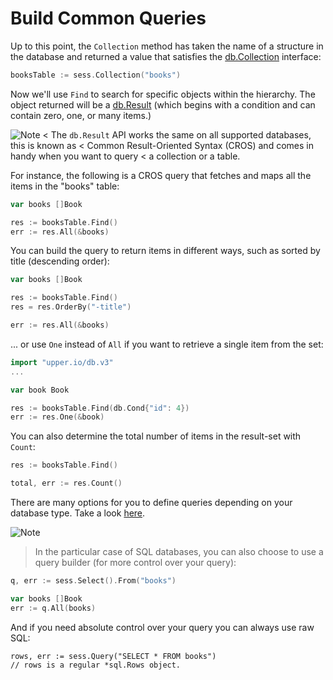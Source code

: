 # Build Common Queries

Up to this point, the `Collection` method has taken the name of a structure in the database and returned a value that satisfies the [db.Collection][1] interface:

```go
booksTable := sess.Collection("books")
```

Now we'll use `Find` to search for specific objects within the hierarchy. The object
returned will be a [db.Result][2] (which begins with a condition and can contain 
zero, one, or many items.)

![Note](https://github.com/LizGoro90/db-tour/tree/master/static/img)
< The `db.Result` API works the same on all supported databases, this is known as
< Common Result-Oriented Syntax (CROS) and comes in handy when you want to query
< a collection or a table.

For instance, the following is a CROS query that fetches and
maps all the items in the "books" table:

```go
var books []Book

res := booksTable.Find()
err := res.All(&books)
```

You can build the query to return items in different ways, such as sorted by title (descending order):

```go
var books []Book

res := booksTable.Find()
res = res.OrderBy("-title")

err := res.All(&books)
```

... or use `One` instead of `All` if you want to retrieve a single item from the set:

```go
import "upper.io/db.v3"
...

var book Book

res := booksTable.Find(db.Cond{"id": 4})
err := res.One(&book)
```

You can also determine the total number of items in the result-set with `Count`:


```go
res := booksTable.Find()

total, err := res.Count()
```

There are many options for you to define queries depending on your database type. Take
a look [here](https://upper.io/db.v3/getting-started#defining-a-result-set-with-code-find-code).

![Note](https://github.com/LizGoro90/db-tour/tree/master/static/img)
> In the particular case of SQL databases, you can also choose to use a query builder 
> (for more control over your query):
```go
q, err := sess.Select().From("books")

var books []Book
err := q.All(books)
```

And if you need absolute control over your query you can always use raw SQL:

```
rows, err := sess.Query("SELECT * FROM books")
// rows is a regular *sql.Rows object.
```

[1]: https://godoc.org/upper.io/db.v3#Collection
[2]: https://godoc.org/upper.io/db.v3#Result
